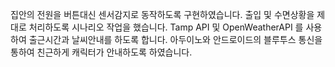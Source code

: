 집안의 전원을 버튼대신 센서감지로 동작하도록 구현하였습니다.
출입 및 수면상황을 제대로 처리하도록 시나리오 작업을 했습니다.
Tamp API 및 OpenWeatherAPI 를 사용하여 출근시간과 날씨안내를 하도록 합니다.
아두이노와 안드로이드의 블루투스 통신을 통하여 친근하게 캐릭터가 안내하도록 하였습니다.
